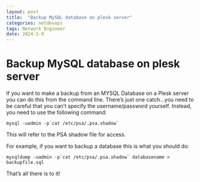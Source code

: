 ```yaml
---
layout: post
title:  "Backup MySQL database on plesk server"
categories: netdevops
tags: Network Engineer
date: 2024-1-9
---
```


# Backup MySQL database on plesk server

If you want to make a backup from an MYSQL Database on a Plesk server you can do this from the command line. There’s just one catch…you need to be careful that you can’t specify the username/password yourself. Instead, you need to use the following command:

```
mysql -uadmin -p`cat /etc/psa/.psa.shadow`
```

This will refer to the PSA shadow file for access.

For example, if you want to backup a database this is what you should do:

```
mysqldump -uadmin -p`cat /etc/psa/.psa.shadow` databasename > backupfile.sql
```

That’s all there is to it!
